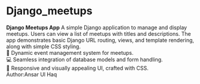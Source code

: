 # Django_meetups
**Django Meetups App**   A simple Django application to manage and display meetups. Users can view a list of meetups with titles and descriptions. The app demonstrates basic Django URL routing, views, and template rendering, along with simple CSS styling.
<br/>
📅 Dynamic event management system for meetups.
<br/>
💻 Seamless integration of database models and form handling.
<br/>
🎨 Responsive and visually appealing UI, crafted with CSS.
<br/>
Author:Ansar Ul Haq
